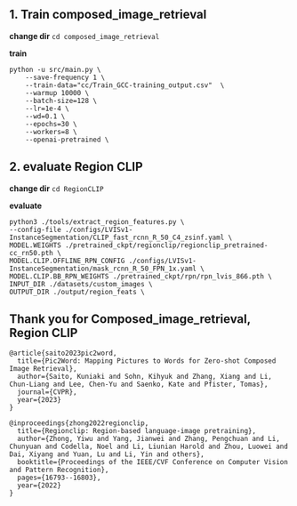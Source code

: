 ## 1. Train composed_image_retrieval

**change dir**
`cd composed_image_retrieval`

**train**
```
python -u src/main.py \
    --save-frequency 1 \
    --train-data="cc/Train_GCC-training_output.csv"  \
    --warmup 10000 \
    --batch-size=128 \
    --lr=1e-4 \
    --wd=0.1 \
    --epochs=30 \
    --workers=8 \
    --openai-pretrained \
```

## 2. evaluate Region CLIP
**change dir**
`cd RegionCLIP`

**evaluate**
```
python3 ./tools/extract_region_features.py \
--config-file ./configs/LVISv1-InstanceSegmentation/CLIP_fast_rcnn_R_50_C4_zsinf.yaml \
MODEL.WEIGHTS ./pretrained_ckpt/regionclip/regionclip_pretrained-cc_rn50.pth \
MODEL.CLIP.OFFLINE_RPN_CONFIG ./configs/LVISv1-InstanceSegmentation/mask_rcnn_R_50_FPN_1x.yaml \
MODEL.CLIP.BB_RPN_WEIGHTS ./pretrained_ckpt/rpn/rpn_lvis_866.pth \
INPUT_DIR ./datasets/custom_images \
OUTPUT_DIR ./output/region_feats \
```

## Thank you for Composed_image_retrieval, Region CLIP

```
@article{saito2023pic2word,
  title={Pic2Word: Mapping Pictures to Words for Zero-shot Composed Image Retrieval},
  author={Saito, Kuniaki and Sohn, Kihyuk and Zhang, Xiang and Li, Chun-Liang and Lee, Chen-Yu and Saenko, Kate and Pfister, Tomas},
  journal={CVPR},
  year={2023}
}
```
```
@inproceedings{zhong2022regionclip,
  title={Regionclip: Region-based language-image pretraining},
  author={Zhong, Yiwu and Yang, Jianwei and Zhang, Pengchuan and Li, Chunyuan and Codella, Noel and Li, Liunian Harold and Zhou, Luowei and Dai, Xiyang and Yuan, Lu and Li, Yin and others},
  booktitle={Proceedings of the IEEE/CVF Conference on Computer Vision and Pattern Recognition},
  pages={16793--16803},
  year={2022}
}
```